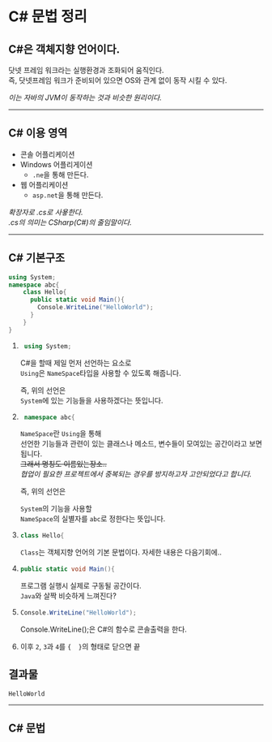 # C# 문법 정리

## **C#은 객체지향 언어이다.**

닷넷 프레임 워크라는 실행환경과 조화되어 움직인다.  
즉, 닷넷프레임 워크가 준비되어 있으면 OS와 관계 없이 동작 시킬 수 있다.  
  
_이는 자바의 JVM이 동작하는 것과 비슷한 원리이다._
  
---
## C# 이용 영역
- 콘솔 어플리케이션
- Windows 어플리게이션
   - `.ne`을 통해 만든다.  
- 웹 어플리케이션
   - `asp.net`을 통해 만든다.

_확장자로 .cs로 사욯한다._  
_.cs의 의미는 CSharp(C#)의 줄임말이다._  
  
---
## C# 기본구조  
```csharp
using System;
namespace abc{
    class Hello{
      public static void Main(){
        Console.WriteLine("HelloWorld");
      }
    }
}
```  
1. ```csharp
    using System;
   ```    
   C#을 할때 제일 먼저 선언하는 요소로  
   `Using`은 `NameSpace`타입을 사용할 수 있도록 해줍니다.  
     
   즉, 위의 선언은  
   `System`에 있는 기능들을 사용하겠다는 뜻입니다.

2. ```csharp
    namespace abc{
   ```
   `NameSpace`란 `Using`을 통해  
   선언한 기능들과 관련이 있는 클래스나 메소드, 변수들이 모여있는 공간이라고 보면 됩니다.  
   ~~그래서 명칭도 이름있는장소..~~  
   _협업이 필요한 프로젝트에서 중복되는 경우를 방지하고자 고안되었다고 합니다._  
     
   즉, 위의 선언은  

   `System`의 기능을 사용할  
   `NameSpace`의 실별자를 `abc`로 정한다는 뜻입니다.

3. ```csharp
   class Hello{
   ```
   `Class`는 객체지향 언어의 기본 문법이다.
   자세한 내용은 다음기회에..

4. ```csharp
   public static void Main(){
   ```
   프로그램 실행시 실제로 구동될 공간이다.  
   `Java`와 살짝 비슷하게 느껴진다?
5. ```csharp
   Console.WriteLine("HelloWorld");
   ```
   Console.WriteLine();은 C#의 함수로 콘솔출력을 한다.
6. 이후 `2`, `3`과 `4`를 ```{  }```의 형태로 닫으면 끝
## 결과물
```
HelloWorld
```
---
## C# 문법  
